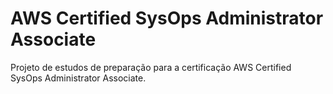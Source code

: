 # AWS Certified SysOps Administrator Associate

Projeto de estudos de preparação para a certificação AWS Certified SysOps Administrator Associate.